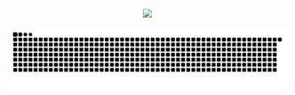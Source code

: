 <p align="center">
  <img src="https://count.getloli.com/@radianeuh?name=radianeuh&theme=booru-qualityhentais&padding=7&offset=0&align=bottom&scale=2&pixelated=1&darkmode=1 " />
</p>

<picture>
  <source media="(prefers-color-scheme: dark)" srcset="https://raw.githubusercontent.com/radianeuh/radianeuh/output/github-contribution-grid-snake-dark.svg">
  <source media="(prefers-color-scheme: light)" srcset="https://raw.githubusercontent.com/radianeuh/radianeuh/output/github-contribution-grid-snake.svg">
  <img alt="github contribution grid snake animation" src="https://raw.githubusercontent.com/radianeuh/radianeuh/output/github-contribution-grid-snake.svg">
</picture>   
